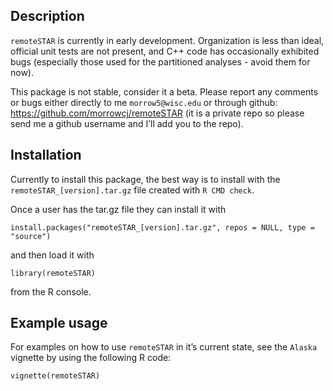 Description
-----------

`remoteSTAR` is currently in early development. Organization is less
than ideal, official unit tests are not present, and C++ code has
occasionally exhibited bugs (especially those used for the partitioned
analyses - avoid them for now).

This package is not stable, consider it a beta. Please report any
comments or bugs either directly to me `morrow5@wisc.edu` or through
github:
<a href="https://github.com/morrowcj/remoteSTAR" class="uri">https://github.com/morrowcj/remoteSTAR</a>
(it is a private repo so please send me a github username and I’ll add
you to the repo).

Installation
------------

Currently to install this package, the best way is to install with the
`remoteSTAR_[version].tar.gz` file created with `R CMD check`.

Once a user has the tar.gz file they can install it with

    install.packages("remoteSTAR_[version].tar.gz", repos = NULL, type = "source")

and then load it with

    library(remoteSTAR)

from the R console.

Example usage
-------------

For examples on how to use `remoteSTAR` in it’s current state, see the
`Alaska` vignette by using the following R code:

    vignette(remoteSTAR)
